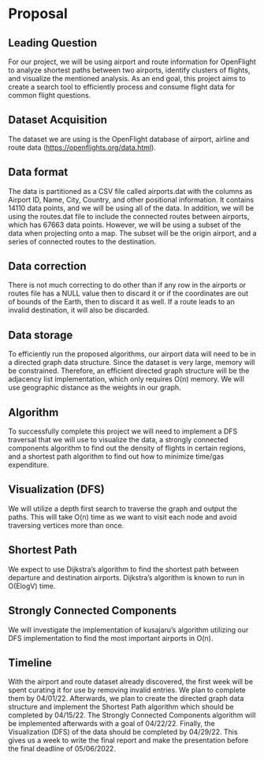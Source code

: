# Proposal

## Leading Question
For our project, we will be using airport and route information for OpenFlight to analyze shortest paths between two airports, identify clusters of flights, and visualize the mentioned analysis. As an end goal, this project aims to create a search tool to efficiently process and consume flight data for common flight questions.


## Dataset Acquisition
The dataset we are using is the OpenFlight database of airport, airline and route data (https://openflights.org/data.html).


## Data format
The data is partitioned as a CSV file called airports.dat with the columns as Airport ID, Name, City, Country, and other positional information. It contains 14110 data points, and we will be using all of the data. In addition, we will be using the routes.dat file to include the connected routes between airports, which has 67663 data points. However, we will be using a subset of the data when projecting onto a map. The subset will be the origin airport, and a series of connected routes to the destination.


## Data correction
There is not much correcting to do other than if any row in the airports or routes file  has a NULL value then to discard it or if the coordinates are out of bounds of the Earth, then to discard it as well. If a route leads to an invalid destination, it will also be discarded.


## Data storage
To efficiently run the proposed algorithms, our airport data will need to be in a directed graph data structure. Since the dataset is very large, memory will be constrained. Therefore, an efficient directed graph structure will be the adjacency list implementation, which only requires O(n) memory. We will use geographic distance as the weights in our graph.


## Algorithm
To successfully complete this project we will need to implement a DFS traversal that we will use to visualize the data, a strongly connected components algorithm to find out the density of flights in certain regions, and a shortest path algorithm to find out how to minimize time/gas expenditure.


## Visualization (DFS)
We will utilize a depth first search to traverse the graph and output the paths. This will take O(n) time as we want to visit each node and avoid traversing vertices more than once.


## Shortest Path
We expect to use Dijkstra’s algorithm to find the shortest path between departure and destination airports. Dijkstra’s algorithm is known to run in O(ElogV) time.


## Strongly Connected Components
We will investigate the implementation of kusajaru’s algorithm utilizing our DFS implementation to find the most important airports in O(n).


## Timeline
With the airport and route dataset already discovered, the first week will be spent curating it for use by removing invalid entries. We plan to complete them by 04/01/22. Afterwards, we plan to create the directed graph data structure and implement the Shortest Path algorithm which should be completed by 04/15/22. The Strongly Connected Components algorithm will be implemented afterwards with a goal of 04/22/22. Finally, the Visualization (DFS) of the data should be completed by 04/29/22. This gives us a week to write the final report and make the presentation before the final deadline of 05/06/2022.

